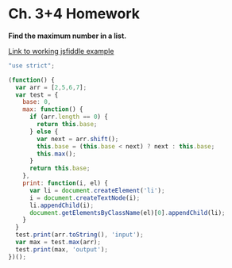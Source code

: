 # Ch. 3+4 Homework

__Find the maximum number in a list.__

[Link to working jsfiddle example](https://jsfiddle.net/meshuggie/833h7owc/)

```javascript
"use strict";

(function() {
  var arr = [2,5,6,7];
  var test = {
    base: 0,
    max: function() {
      if (arr.length == 0) {
        return this.base;
      } else {
        var next = arr.shift();
        this.base = (this.base < next) ? next : this.base;
        this.max();
      }
      return this.base;
    },
    print: function(i, el) {
      var li = document.createElement('li');
      i = document.createTextNode(i);
      li.appendChild(i);
      document.getElementsByClassName(el)[0].appendChild(li);
    }
  }
  test.print(arr.toString(), 'input');
  var max = test.max(arr);
  test.print(max, 'output');
})();
```
